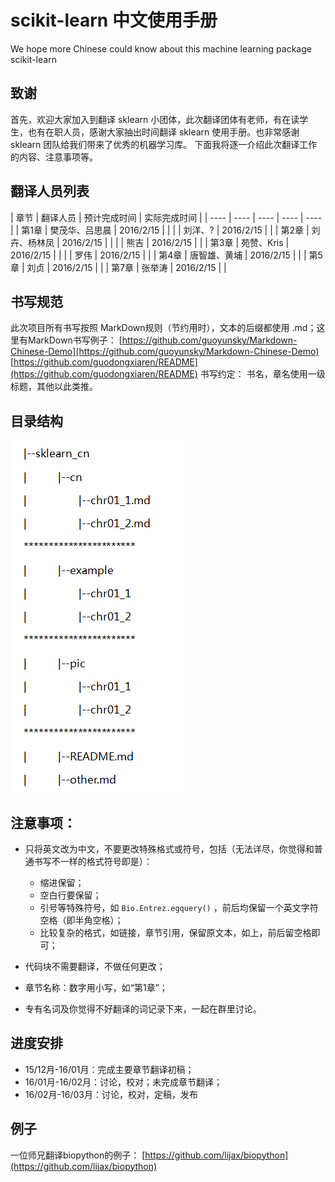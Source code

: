 # scikit-learn 中文使用手册

We hope more Chinese could know about this machine learning package scikit-learn

## 致谢

首先，欢迎大家加入到翻译 sklearn 小团体，此次翻译团体有老师，有在读学生，也有在职人员，感谢大家抽出时间翻译 sklearn 使用手册。也非常感谢 sklearn 团队给我们带来了优秀的机器学习库。
下面我将逐一介绍此次翻译工作的内容、注意事项等。

## 翻译人员列表

|  章节  |    翻译人员    |  预计完成时间  |  实际完成时间  |
| ---- | ---- | ---- | ---- | ---- |
|  第1章 |  樊茂华、吕思晨 |   2016/2/15  |              |
|       |    刘洋、?      |   2016/2/15  |              |
|  第2章 |  刘卉、杨林凤   |   2016/2/15  |              |
|       |      熊吉       |   2016/2/15  |              |
|  第3章 |  苑赞、Kris     |   2016/2/15  |              |
|       |       罗伟      |   2016/2/15  |              |
|  第4章 |  唐智雄、黄埔   |   2016/2/15  |              |
|  第5章 |      刘贞       |   2016/2/15  |              |
|  第7章 |    张举涛       |   2016/2/15  |              |

## 书写规范

此次项目所有书写按照 MarkDown规则（节约用时），文本的后缀都使用 .md；这里有MarkDown书写例子：
[https://github.com/guoyunsky/Markdown-Chinese-Demo](https://github.com/guoyunsky/Markdown-Chinese-Demo)
[https://github.com/guodongxiaren/README](https://github.com/guodongxiaren/README)
书写约定：
书名，章名使用一级标题，其他以此类推。

## 目录结构

![img](pic/readme/treeDir.jpg)

## 注意事项：

*   只将英文改为中文，不要更改特殊格式或符号，包括（无法详尽，你觉得和普通书写不一样的格式符号即是）：

    *   缩进保留；
    *   空白行要保留；
    *   引号等特殊符号，如 `Bio.Entrez.egquery()` ，前后均保留一个英文字符空格（即半角空格）；
    *   比较复杂的格式，如链接，章节引用，保留原文本，如上，前后留空格即可；

*   代码块不需要翻译，不做任何更改；

*   章节名称：数字用小写，如“第1章”；
*   专有名词及你觉得不好翻译的词记录下来，一起在群里讨论。

## 进度安排

*   15/12月-16/01月：完成主要章节翻译初稿；
*   16/01月-16/02月：讨论，校对；未完成章节翻译；
*   16/02月-16/03月：讨论，校对，定稿，发布

## 例子

一位师兄翻译biopython的例子：
[https://github.com/lijax/biopython](https://github.com/lijax/biopython)